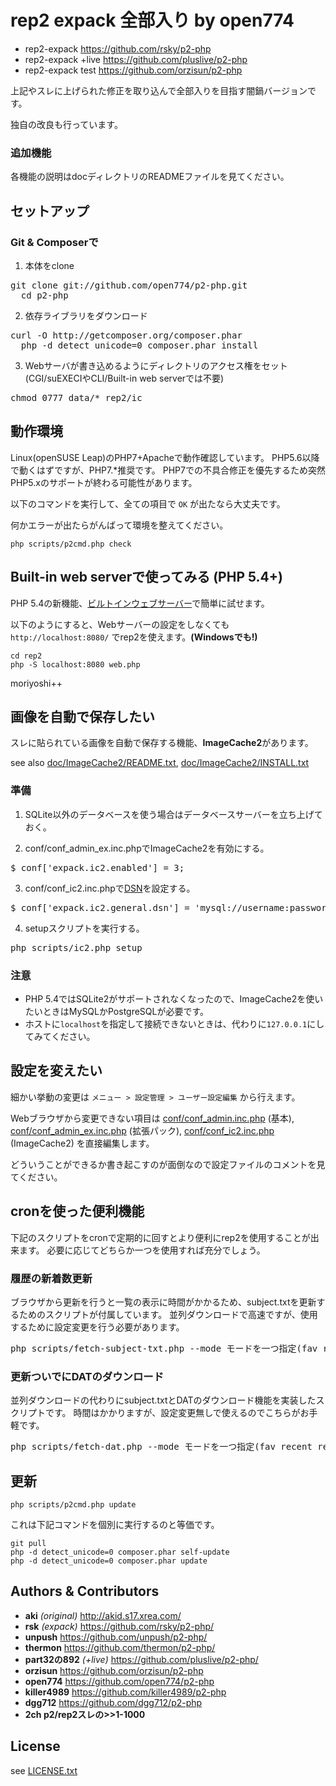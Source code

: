 # rep2 expack 全部入り by open774

* rep2-expack https://github.com/rsky/p2-php
* rep2-expack +live https://github.com/pluslive/p2-php
* rep2-expack test https://github.com/orzisun/p2-php

上記やスレに上げられた修正を取り込んで全部入りを目指す闇鍋バージョンです。

独自の改良も行っています。

### 追加機能

各機能の説明はdocディレクトリのREADMEファイルを見てください。


## セットアップ

### Git & Composerで

1. 本体をclone
  <pre>git clone git://github.com/open774/p2-php.git
  cd p2-php</pre>

2. 依存ライブラリをダウンロード
  <pre>curl -O http://getcomposer.org/composer.phar
  php -d detect_unicode=0 composer.phar install</pre>

3. Webサーバが書き込めるようにディレクトリのアクセス権をセット  
  (CGI/suEXECIやCLI/Built-in web serverでは不要)
  <pre>chmod 0777 data/* rep2/ic</pre>


## 動作環境
Linux(openSUSE Leap)のPHP7+Apacheで動作確認しています。
PHP5.6以降で動くはずですが、PHP7.*推奨です。
PHP7での不具合修正を優先するため突然PHP5.xのサポートが終わる可能性があります。

以下のコマンドを実行して、全ての項目で `OK` が出たなら大丈夫です。

何かエラーが出たらがんばって環境を整えてください。

    php scripts/p2cmd.php check


## Built-in web serverで使ってみる (PHP 5.4+)

PHP 5.4の新機能、[ビルトインウェブサーバー](http://docs.php.net/manual/ja/features.commandline.webserver.php)で簡単に試せます。

以下のようにすると、Webサーバーの設定をしなくても `http://localhost:8080/` でrep2を使えます。**(Windowsでも!)**

    cd rep2
    php -S localhost:8080 web.php

moriyoshi++


## 画像を自動で保存したい

スレに貼られている画像を自動で保存する機能、**ImageCache2**があります。

see also [doc/ImageCache2/README.txt](https://github.com/rsky/p2-php/blob/master/doc/ImageCache2/README.txt), [doc/ImageCache2/INSTALL.txt](https://github.com/rsky/p2-php/blob/master/doc/ImageCache2/INSTALL.txt)

### 準備

1. SQLite以外のデータベースを使う場合はデータベースサーバーを立ち上げておく。  

2. conf/conf_admin_ex.inc.phpでImageCache2を有効にする。
  <pre>$_conf['expack.ic2.enabled'] = 3;</pre>

3. conf/conf_ic2.inc.phpで[DSN](http://pear.php.net/manual/ja/package.database.db.intro-dsn.php)を設定する。
  <pre>$_conf['expack.ic2.general.dsn'] = 'mysql://username:password@localhost:3306/database';</pre>

4. setupスクリプトを実行する。
  <pre>php scripts/ic2.php setup</pre>

### 注意

* PHP 5.4ではSQLite2がサポートされなくなったので、ImageCache2を使いたいときはMySQLかPostgreSQLが必要です。
* ホストに`localhost`を指定して接続できないときは、代わりに`127.0.0.1`にしてみてください。


## 設定を変えたい

細かい挙動の変更は `メニュー > 設定管理 > ユーザー設定編集` から行えます。

Webブラウザから変更できない項目は [conf/conf_admin.inc.php](https://github.com/rsky/p2-php/blob/master/conf/conf_admin.inc.php) (基本), [conf/conf_admin_ex.inc.php](https://github.com/rsky/p2-php/blob/master/conf/conf_admin_ex.inc.php) (拡張パック), [conf/conf_ic2.inc.php](https://github.com/rsky/p2-php/blob/master/conf/conf_ic2.inc.php) (ImageCache2) を直接編集します。

どういうことができるか書き起こすのが面倒なので設定ファイルのコメントを見てください。

## cronを使った便利機能
下記のスクリプトをcronで定期的に回すとより便利にrep2を使用することが出来ます。
必要に応じてどちらか一つを使用すれば充分でしょう。

### 履歴の新着数更新
ブラウザから更新を行うと一覧の表示に時間がかかるため、subject.txtを更新するためのスクリプトが付属しています。
並列ダウンロードで高速ですが、使用するために設定変更を行う必要があります。

<pre>php scripts/fetch-subject-txt.php --mode モードを一つ指定(fav recent res_hist)</pre>

### 更新ついでにDATのダウンロード
並列ダウンロードの代わりにsubject.txtとDATのダウンロード機能を実装したスクリプトです。
時間はかかりますが、設定変更無しで使えるのでこちらがお手軽です。

<pre>php scripts/fetch-dat.php --mode モードを一つ指定(fav recent res_hist)</pre>

## 更新

    php scripts/p2cmd.php update

これは下記コマンドを個別に実行するのと等価です。

    git pull
    php -d detect_unicode=0 composer.phar self-update
    php -d detect_unicode=0 composer.phar update


## Authors & Contributors

* **aki** *(original)* http://akid.s17.xrea.com/
* **rsk** *(expack)* https://github.com/rsky/p2-php/
* **unpush** https://github.com/unpush/p2-php/
* **thermon** https://github.com/thermon/p2-php/
* **part32の892** *(+live)* https://github.com/pluslive/p2-php/
* **orzisun** https://github.com/orzisun/p2-php
* **open774** https://github.com/open774/p2-php
* **killer4989** https://github.com/killer4989/p2-php
* **dgg712** https://github.com/dgg712/p2-php
* **2ch p2/rep2スレの>>1-1000**


## License

see [LICENSE.txt](https://github.com/rsky/p2-php/blob/master/LICENSE.txt)
